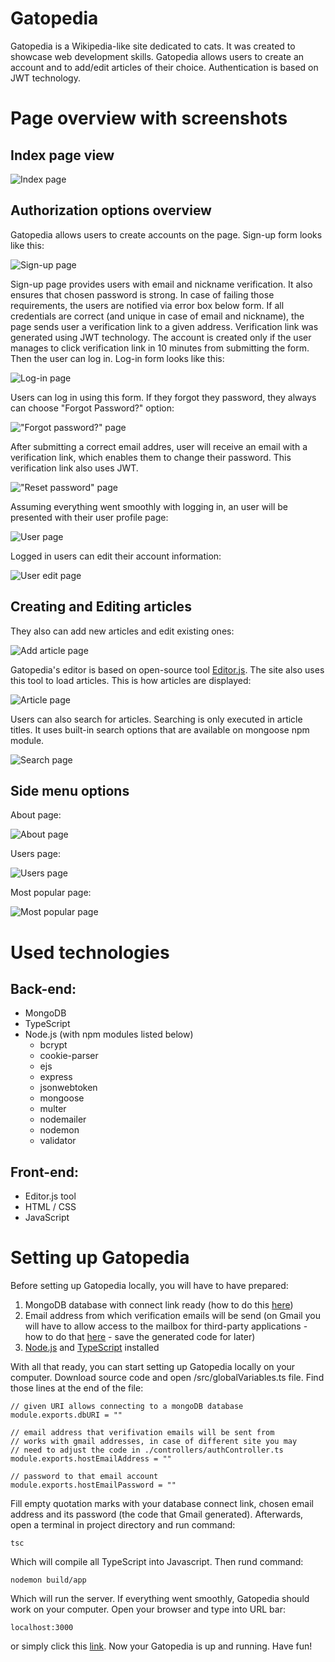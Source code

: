 # Gatopedia
Gatopedia is a Wikipedia-like site dedicated to cats. It was created to showcase web development skills. Gatopedia allows users to create an account and to add/edit articles of their choice. Authentication is based on JWT technology.

# Page overview with screenshots
## Index page view

![Index page](/readme-screenshots/index-page.png "Index page of Gatopedia")

## Authorization options overview
Gatopedia allows users to create accounts on the page. Sign-up form looks like this:

![Sign-up page](/readme-screenshots/signup.png "Sign-up page of Gatopedia")

Sign-up page provides users with email and nickname verification. It also ensures that chosen password is strong. In case of failing those requirements, the users are notified via error box below form. If all credentials are correct (and unique in case of email and nickname), the page sends user a verification link to a given address. Verification link was generated using JWT technology. The account is created only if the user manages to click verification link in 10 minutes from submitting the form. Then the user can log in. Log-in form looks like this:

![Log-in page](/readme-screenshots/login.png "Log-in page of Gatopedia")

Users can log in using this form. If they forgot they password, they always can choose "Forgot Password?" option:

!["Forgot password?" page](/readme-screenshots/forgot-password.png "Forgot password? page of Gatopedia")

After submitting a correct email addres, user will receive an email with a verification link, which enables them to change their password. This verification link also uses JWT.

!["Reset password" page](/readme-screenshots/reset-password.png "Reset password page of Gatopedia")

Assuming everything went smoothly with logging in, an user will be presented with their user profile page:

![User page](/readme-screenshots/user-loggedin.png "User page of Gatopedia")

Logged in users can edit their account information:

![User edit page](/readme-screenshots/user-edit.png "User edit page of Gatopedia")

## Creating and Editing articles

They also can add new articles and edit existing ones:

![Add article page](/readme-screenshots/adding-article.png "Add article page of Gatopedia")

Gatopedia's editor is based on open-source tool [Editor.js](https://editorjs.io). The site also uses this tool to load articles. This is how articles are displayed:

![Article page](/readme-screenshots/article.png "Article page of Gatopedia")

Users can also search for articles. Searching is only executed in article titles. It uses built-in search options that are available on mongoose npm module.

![Search page](/readme-screenshots/search.png "Search page of Gatopedia")
## Side menu options

About page:

![About page](/readme-screenshots/about.png "About page of Gatopedia")

Users page:

![Users page](/readme-screenshots/users.png "Users page of Gatopedia")

Most popular page:

![Most popular page](/readme-screenshots/most-popular.png "Most popular page of Gatopedia")

# Used technologies

## Back-end:
- MongoDB
- TypeScript
- Node.js (with npm modules listed below)
    - bcrypt
    - cookie-parser
    - ejs
    - express
    - jsonwebtoken
    - mongoose
    - multer
    - nodemailer
    - nodemon
    - validator

## Front-end:
- Editor.js tool
- HTML / CSS
- JavaScript

# Setting up Gatopedia

Before setting up Gatopedia locally, you will have to have prepared:
1. MongoDB database with connect link ready (how to do this [here](https://www.mongodb.com/basics/create-database))
2. Email address from which verification emails will be send (on Gmail you will have to allow access to the mailbox for third-party applications - how to do that [here](https://support.google.com/accounts/answer/185833?hl=en) - save the generated code for later)
3. [Node.js](https://nodejs.org/en) and [TypeScript](https://www.typescriptlang.org) installed 

With all that ready, you can start setting up Gatopedia locally on your computer. Download source code and open /src/globalVariables.ts file. Find those lines at the end of the file:

    // given URI allows connecting to a mongoDB database
    module.exports.dbURI = ""

    // email address that verifivation emails will be sent from
    // works with gmail addresses, in case of different site you may
    // need to adjust the code in ./controllers/authController.ts
    module.exports.hostEmailAddress = ""

    // password to that email account
    module.exports.hostEmailPassword = ""

Fill empty quotation marks with your database connect link, chosen email address and its password (the code that Gmail generated). Afterwards, open a terminal in project directory and run command: 

    tsc

Which will compile all TypeScript into Javascript. Then rund command:

    nodemon build/app

Which will run the server. If everything went smoothly, Gatopedia should work on your computer. Open your browser and type into URL bar:

    localhost:3000

or simply click this [link](http://localhost:3000). Now your Gatopedia is up and running. Have fun!

